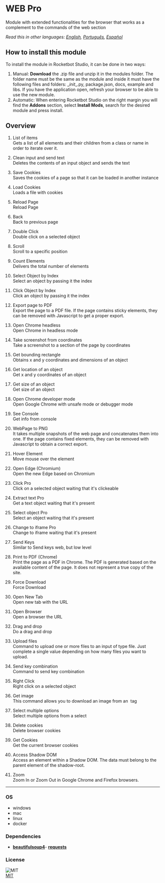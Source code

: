



# WEB Pro
  
Module with extended functionalities for the browser that works as a complement to the commands of the web section  

*Read this in other languages: [English](README.md), [Português](README.pr.md), [Español](README.es.md)*

## How to install this module
  
To install the module in Rocketbot Studio, it can be done in two ways:
1. Manual: __Download__ the .zip file and unzip it in the modules folder. The folder name must be the same as the module and inside it must have the following files and folders: \__init__.py, package.json, docs, example and libs. If you have the application open, refresh your browser to be able to use the new module.
2. Automatic: When entering Rocketbot Studio on the right margin you will find the **Addons** section, select **Install Mods**, search for the desired module and press install.  


## Overview


1. List of items  
Gets a list of all elements and their children from a class or name in order to iterate over it.

2. Clean input and send text  
Deletes the contents of an input object and sends the text

3. Save Cookies  
Saves the cookies of a page so that it can be loaded in another instance

4. Load Cookies  
Loads a file with cookies

5. Reload Page  
Reload Page

6. Back  
Back to previous page

7. Double Click  
Double click on a selected object

8. Scroll  
Scroll to a specific position

9. Count Elements  
Delivers the total number of elements

10. Select Object by Index  
Select an object by passing it the index

11. Click Object by Index  
Click an object by passing it the index

12. Export page to PDF  
Export the page to a PDF file. If the page contains sticky elements, they can be removed with Javascript to get a proper export.

13. Open Chrome headless  
Open Chrome in headless mode

14. Take screenshot from coordinates  
Take a screenshot to a section of the page by coordinates

15. Get bounding rectangle  
Obtains x and y coordinates and dimensions of an object

16. Get location of an object  
Get x and y coordinates of an object

17. Get size of an object  
Get size of an object

18. Open Chrome developer mode  
Open Google Chrome with unsafe mode or debugger mode

19. See Console  
Get info from console

20. WebPage to PNG  
It takes multiple snapshots of the web page and concatenates them into one. If the page contains fixed elements, they can be removed with Javascript to obtain a correct export.

21. Hover Element  
Move mouse over the element

22. Open Edge (Chromium)  
Open the new Edge based on Chromium

23. Click Pro  
Click on a selected object waiting that it's clickeable

24. Extract text Pro  
Get a text object waiting that it's present

25. Select object Pro  
Select an object waiting that it's present

26. Change to iframe Pro  
Change to iframe waiting that it's present

27. Send Keys  
Similar to Send keys web, but low level

28. Print to PDF (Chrome)  
Print the page as a PDF in Chrome. The PDF is generated based on the available content of the page. It does not represent a true copy of the site.

29. Force Download  
Force Download

30. Open New Tab  
Open new tab with the URL

31. Open Browser  
Open a browser the URL

32. Drag and drop  
Do a drag and drop

33. Upload files  
Command to upload one or more files to an input of type file. Just complete a single value depending on how many files you want to upload.

34. Send key combination  
Command to send key combination

35. Right Click  
Right click on a selected object

36. Get image  
This command allows you to download an image from an <img> tag

37. Select multiple options  
Select multiple options from a select

38. Delete cookies  
Delete browser cookies

39. Get Cookies  
Get the current browser cookies

40. Access Shadow DOM  
Access an element within a Shadow DOM. The data must belong to the parent element of the shadow-root.

41. Zoom  
Zoom In or Zoom Out in Google Chrome and Firefox browsers.  




----
### OS

- windows
- mac
- linux
- docker

### Dependencies
- [**beautifulsoup4**](https://pypi.org/project/beautifulsoup4/)- [**requests**](https://pypi.org/project/requests/)
### License
  
![MIT](https://camo.githubusercontent.com/107590fac8cbd65071396bb4d04040f76cde5bde/687474703a2f2f696d672e736869656c64732e696f2f3a6c6963656e73652d6d69742d626c75652e7376673f7374796c653d666c61742d737175617265)  
[MIT](http://opensource.org/licenses/mit-license.ph)